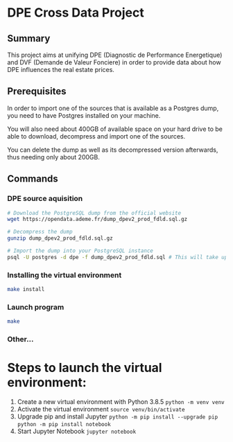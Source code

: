 # DPE Cross Data Project

## Summary

This project aims at unifying DPE (Diagnostic de Performance Energetique) and DVF (Demande de Valeur Fonciere) in order to provide data about how DPE influences the real estate prices.

## Prerequisites

In order to import one of the sources that is available as a Postgres dump, you need to have Postgres installed on your machine.

You will also need about 400GB of available space on your hard drive to be able to download, decompress and import one of the sources.

You can delete the dump as well as its decompressed version afterwards, thus needing only about 200GB.

## Commands

### DPE source aquisition

```sh
# Download the PostgreSQL dump from the official website
wget https://opendata.ademe.fr/dump_dpev2_prod_fdld.sql.gz

# Decompress the dump
gunzip dump_dpev2_prod_fdld.sql.gz

# Import the dump into your PostgreSQL instance
psql -U postgres -d dpe -f dump_dpev2_prod_fdld.sql # This will take up to a few hours, depending on your machine.
```

### Installing the virtual environment

```sh
make install
```

### Launch program

```sh
make
```

### Other...


# Steps to launch the virtual environment:
1) Create a new virtual environment with Python 3.8.5
`python -m venv venv`
2) Activate the virtual environment
`source venv/bin/activate`
3) Upgrade pip and install Jupyter
`python -m pip install --upgrade pip`
`python -m pip install notebook`
4) Start Jupyter Notebook
`jupyter notebook`